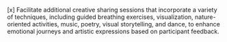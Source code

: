 [x] Facilitate additional creative sharing sessions that incorporate a variety of techniques, including guided breathing exercises, visualization, nature-oriented activities, music, poetry, visual storytelling, and dance, to enhance emotional journeys and artistic expressions based on participant feedback.
